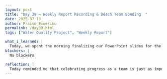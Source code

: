 ```yaml
---
layout: post
title: "Day 39 – Weekly Report Recording & Beach Team Bonding  "
date: 2025-07-18
author: Praise Enweriku
permalink: /day39.html
tags: ["Water Quality Project", "Weekly Report"]

what_i_learned: |
  Today, we spent the morning finalizing our PowerPoint slides for the weekly video report. We summarized our accomplishments, such as adding more models to our machine learning code and progressing with our research paper, as well as the challenges we faced like sensor calibration issues and data formatting errors. Recording the video helped us practice communicating our work clearly and confidently. Later in the day, our faculty mentor took us to the beach for team bonding activities. It was a refreshing break to relax, play games, and connect with everyone outside the lab environment. I learned that taking intentional breaks together really helps strengthen team dynamics and motivation.
blockers: |
  No blockers

reflection: |
  Today reminded me that celebrating progress as a team is just as important as the technical work itself. Recording our weekly report showed how far we’ve come this week, and the beach trip created a sense of community that I really appreciate. I’m feeling more refreshed and ready to continue working on our research paper and sensor testing on monday.  As a team today, we finalized and recorded our weekly presentation video, reflecting on our accomplishments and challenges, and engaged in meaningful team bonding activities at the beach with our mentor to build stronger collaboration for the coming weeks.
---
```


